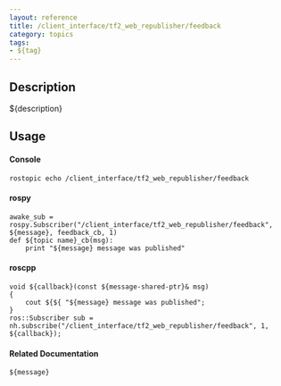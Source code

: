 ```yaml
---
layout: reference
title: /client_interface/tf2_web_republisher/feedback
category: topics
tags: 
- ${tag}
---
```


## Description
${description}

## Usage
#### Console
```
rostopic echo /client_interface/tf2_web_republisher/feedback
```

#### rospy
```
awake_sub = rospy.Subscriber("/client_interface/tf2_web_republisher/feedback", ${message}, feedback_cb, 1)
def ${topic name}_cb(msg):
    print "${message} message was published"
```

#### roscpp
```
void ${callback}(const ${message-shared-ptr}& msg)
{
    cout ${${ "${message} message was published";
}
ros::Subscriber sub = nh.subscribe("/client_interface/tf2_web_republisher/feedback", 1, ${callback});
```

#### Related Documentation
``${message}``